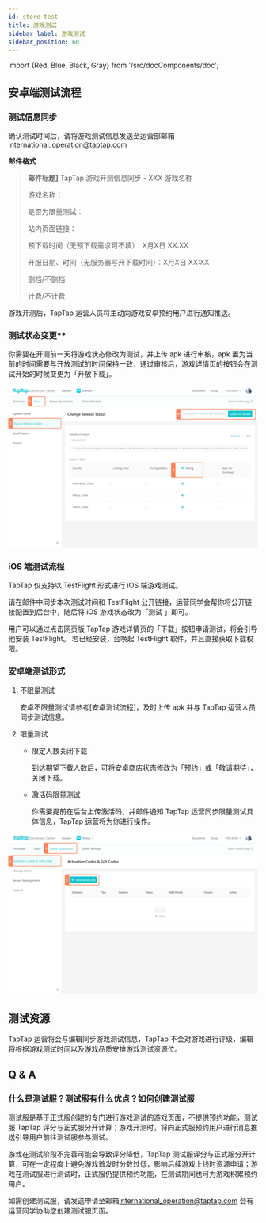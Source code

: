 ```yaml
---
id: store-test
title: 游戏测试
sidebar_label: 游戏测试
sidebar_position: 60
---
```


import {Red, Blue, Black, Gray} from '/src/docComponents/doc';

## 安卓端测试流程

### 测试信息同步

确认测试时间后，请将游戏测试信息发送至运营部邮箱[international_operation@taptap.com](mailto:international_operation@taptap.com)

**邮件格式**

> **邮件标题]**
> TapTap 游戏开测信息同步 - XXX 游戏名称
>
> 游戏名称：
>
> 是否为限量测试：
>
> 站内页面链接：
>
> 预下载时间（无预下载需求可不填）：X月X日 XX:XX
>
> 开服日期、时间（无服务器写开下载时间）：X月X日 XX:XX
>
> 删档/不删档
>
> 计费/不计费

游戏开测后，TapTap 运营人员将主动向游戏安卓预约用户进行通知推送。

### 测试状态变更**

你需要在开测前一天将游戏状态修改为测试，并上传 apk 进行审核，apk 置为当前的时间需要与开放测试的时间保持一致，通过审核后，游戏详情页的按钮会在测试开始的时候变更为「开放下载」。

![ ](/img/Game-Testing-1.png)

### iOS 端测试流程

TapTap 仅支持以 TestFlight 形式进行 iOS 端游戏测试。

请在邮件中同步本次测试时间和 TestFlight 公开链接，运营同学会帮你将公开链接配置到后台中，随后将 iOS 游戏状态改为「测试 」即可。

用户可以通过点击网页版 TapTap 游戏详情页的「下载」按钮申请测试，将会引导他安装 TestFlight。
若已经安装，会唤起 TestFlight 软件，并且直接获取下载权限。

### 安卓端测试形式

1. 不限量测试

    安卓不限量测试请参考[安卓测试流程]，及时上传 apk 并与 TapTap 运营人员同步测试信息。

2. 限量测试

    - 限定人数关闭下载

        到达期望下载人数后，可将安卓商店状态修改为「预约」或「敬请期待」，关闭下载。

    - 激活码限量测试

        你需要提前在后台上传激活码，并邮件通知 TapTap 运营同步限量测试具体信息，TapTap 运营将为你进行操作。

![ ](/img/Game-Testing-2.png)

## 测试资源

TapTap 运营将会与编辑同步游戏测试信息，TapTap 不会对游戏进行评级，编辑将根据游戏测试时间以及游戏品质安排游戏测试资源位。

## Q & A

### 什么是测试服？测试服有什么优点？如何创建测试服

测试服是基于正式服创建的专门进行游戏测试的游戏页面，不提供预约功能，测试服 TapTap 评分与正式服分开计算；游戏开测时，将向正式服预约用户进行消息推送引导用户前往测试服参与测试。

游戏在测试阶段不完善可能会导致评分降低，TapTap 测试服评分与正式服分开计算，可在一定程度上避免游戏首发时分数过低，影响后续游戏上线时资源申请；游戏在测试服进行测试时，正式服仍提供预约功能，在测试期间也可为游戏积累预约用户。

如需创建测试服，请发送申请至邮箱[international_operation@taptap.com](mailto:international_operation@taptap.com)
会有运营同学协助您创建测试服页面。


